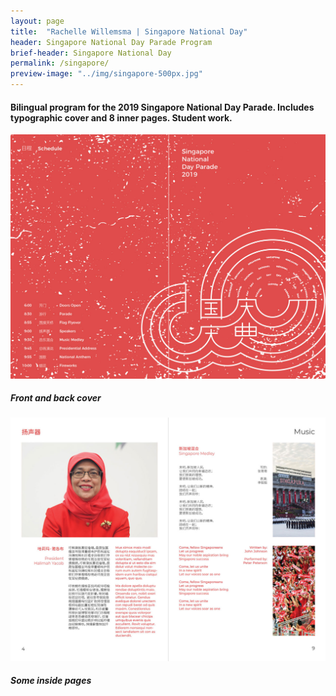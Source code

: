 ```yaml
---
layout: page
title:  "Rachelle Willemsma | Singapore National Day"
header: Singapore National Day Parade Program
brief-header: Singapore National Day
permalink: /singapore/
preview-image: "../img/singapore-500px.jpg"
---
```


#### Bilingual program for the 2019 Singapore National Day Parade. Includes typographic cover and 8 inner pages. Student work.

![Singapore National Day Parade Cover](../img/singapore-cover.jpg)

##### Front and back cover

![Singapore National Day Parade Pages](../img/singapore-inside.jpg)

##### Some inside pages